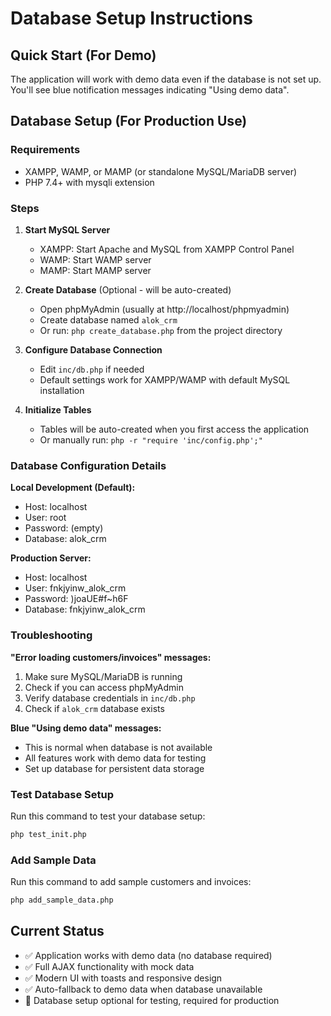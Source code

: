 # Database Setup Instructions

## Quick Start (For Demo)
The application will work with demo data even if the database is not set up. You'll see blue notification messages indicating "Using demo data".

## Database Setup (For Production Use)

### Requirements
- XAMPP, WAMP, or MAMP (or standalone MySQL/MariaDB server)
- PHP 7.4+ with mysqli extension

### Steps

1. **Start MySQL Server**
   - XAMPP: Start Apache and MySQL from XAMPP Control Panel
   - WAMP: Start WAMP server
   - MAMP: Start MAMP server

2. **Create Database** (Optional - will be auto-created)
   - Open phpMyAdmin (usually at http://localhost/phpmyadmin)
   - Create database named `alok_crm`
   - Or run: `php create_database.php` from the project directory

3. **Configure Database Connection**
   - Edit `inc/db.php` if needed
   - Default settings work for XAMPP/WAMP with default MySQL installation

4. **Initialize Tables**
   - Tables will be auto-created when you first access the application
   - Or manually run: `php -r "require 'inc/config.php';"`

### Database Configuration Details

**Local Development (Default):**
- Host: localhost
- User: root
- Password: (empty)
- Database: alok_crm

**Production Server:**
- Host: localhost
- User: fnkjyinw_alok_crm
- Password: )joaUE#f~h6F
- Database: fnkjyinw_alok_crm

### Troubleshooting

**"Error loading customers/invoices" messages:**
1. Make sure MySQL/MariaDB is running
2. Check if you can access phpMyAdmin
3. Verify database credentials in `inc/db.php`
4. Check if `alok_crm` database exists

**Blue "Using demo data" messages:**
- This is normal when database is not available
- All features work with demo data for testing
- Set up database for persistent data storage

### Test Database Setup
Run this command to test your database setup:
```bash
php test_init.php
```

### Add Sample Data
Run this command to add sample customers and invoices:
```bash
php add_sample_data.php
```

## Current Status
- ✅ Application works with demo data (no database required)
- ✅ Full AJAX functionality with mock data
- ✅ Modern UI with toasts and responsive design
- ✅ Auto-fallback to demo data when database unavailable
- 🔄 Database setup optional for testing, required for production
